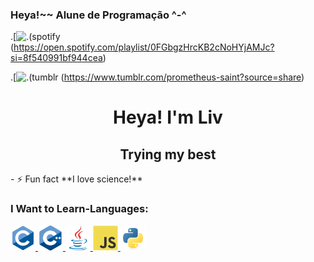 ### Heya!~~ Alune de Programação ^-^ 

.[![.(spotify](https://img.shields.io/badge/Spotify-1ED760?&style=for-the-badge&logo=spotify&logoColor=white) (https://open.spotify.com/playlist/0FGbgzHrcKB2cNoHYjAMJc?si=8f540991bf944cea)

.[![.(tumblr](https://img.shields.io/badge/Tumblr-%2336465D.svg?&style=for-the-badge&logo=Tumblr&logoColor=white) (https://www.tumblr.com/prometheus-saint?source=share)

<h1 align="center">Heya! I'm Liv</h1>
<h2 align="center">Trying my best</h2>
- ⚡ Fun fact **I love science!**
</p>

<h3 align="left">I Want to Learn-Languages:</h3>
<p align="left"> <a href="https://www.cprogramming.com/" target="_blank" rel="noreferrer"> <img src="https://raw.githubusercontent.com/devicons/devicon/master/icons/c/c-original.svg" alt="c" width="40" height="40"/> </a> <a href="https://www.w3schools.com/cpp/" target="_blank" rel="noreferrer"> <img src="https://raw.githubusercontent.com/devicons/devicon/master/icons/cplusplus/cplusplus-original.svg" alt="cplusplus" width="40" height="40"/> </a> <a href="https://www.java.com" target="_blank" rel="noreferrer"> <img src="https://raw.githubusercontent.com/devicons/devicon/master/icons/java/java-original.svg" alt="java" width="40" height="40"/> </a> <a href="https://developer.mozilla.org/en-US/docs/Web/JavaScript" target="_blank" rel="noreferrer"> <img src="https://raw.githubusercontent.com/devicons/devicon/master/icons/javascript/javascript-original.svg" alt="javascript" width="40" height="40"/> </a> <a href="https://www.python.org" target="_blank" rel="noreferrer"> <img src="https://raw.githubusercontent.com/devicons/devicon/master/icons/python/python-original.svg" alt="python" width="40" height="40"/> </a> </p>

